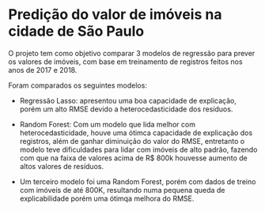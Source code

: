 # Predição do valor de imóveis na cidade de São Paulo

O projeto tem como objetivo comparar 3 modelos de regressão para prever os valores de imóveis, com base em treinamento de registros feitos nos anos de 2017 e 2018.


Foram comparados os seguintes modelos:

* Regressão Lasso: apresentou uma boa capacidade de explicação, porém um alto RMSE devido a heterocedasticidade dos resíduos.
  
* Random Forest: Com um modelo que lida melhor com heterocedasticidade, houve uma ótimca capacidade de explicação dos registros, além de ganhar diminuição do valor do RMSE, entretanto o modelo teve dificuldades para lidar com imóveis de alto padrão, fazendo com que na faixa de valores acima de R$ 800k houvesse aumento de altos valores de resíduos.
  
* Um terceiro modelo foi uma Random Forest, porém com dados de treino com imóveis de até 800K, resultando numa pequena queda de explicabilidade porém uma ótimqa melhora do RMSE. 
